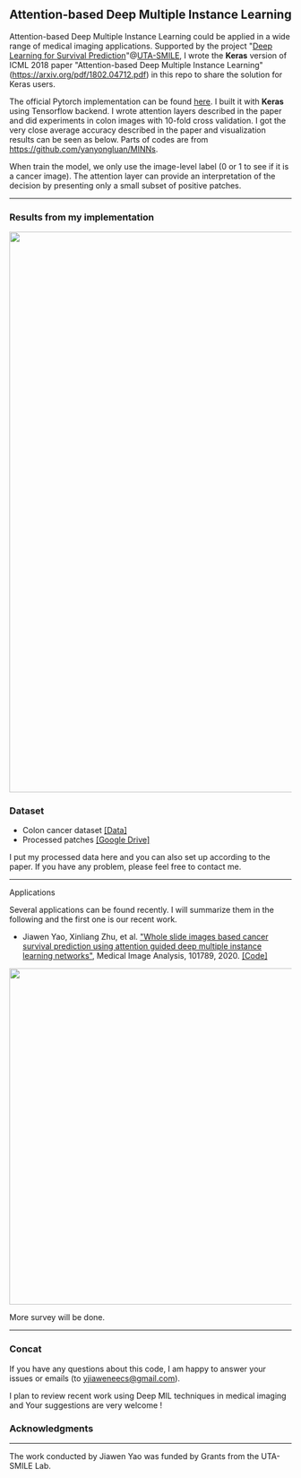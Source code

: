 ## Attention-based Deep Multiple Instance Learning

Attention-based Deep Multiple Instance Learning could be applied in a wide range of medical imaging applications. Supported by the project "[Deep Learning for Survival Prediction](http://ranger.uta.edu/~huang/R_Survival.htm)"@[UTA-SMILE](http://ranger.uta.edu/~huang/), I wrote the **Keras** version of ICML 2018 paper "Attention-based Deep Multiple Instance Learning" (https://arxiv.org/pdf/1802.04712.pdf) in this repo to share the solution for Keras users. 

The official Pytorch implementation can be found [here](https://github.com/AMLab-Amsterdam/AttentionDeepMIL). I built it with **Keras** using Tensorflow backend. I wrote attention layers described in the paper and did experiments in colon images with 10-fold cross validation. I got the very close average accuracy described in the paper and visualization results can be seen as below. Parts of codes are from https://github.com/yanyongluan/MINNs.

When train the model, we only use the image-level label (0 or 1 to see if it is a cancer image). The attention layer can provide an interpretation of the decision by presenting only a small subset of positive patches.

---

### Results from my implementation

<p align="center">
  <img align="center" src="result.png" width="1000">
</p>

### Dataset
- Colon cancer dataset [[Data]](https://warwick.ac.uk/fac/sci/dcs/research/tia/data/crchistolabelednucleihe/)
- Processed patches [[Google Drive]](https://drive.google.com/file/d/1RcNlwg0TwaZoaFO0uMXHFtAo_DCVPE6z/view?usp=sharing)

I put my processed data here and you can also set up according to the paper. If you have any problem, please feel free to contact me.

---
Applications

Several applications can be found recently. I will summarize them in the following and the first one is our recent work.

 - Jiawen Yao, Xinliang Zhu, et al. ["Whole slide images based cancer survival prediction using attention guided deep multiple instance learning networks"](https://www.sciencedirect.com/science/article/abs/pii/S1361841520301535?dgcid=rss_sd_all), Medical Image Analysis, 101789, 2020. [[Code]](https://github.com/uta-smile/DeepAttnMISL_MEDIA)
<p align="center">
  <img align="center" src="https://camo.githubusercontent.com/1f2a461a631d381a19905e87638440253cd86e44/68747470733a2f2f6172732e656c732d63646e2e636f6d2f636f6e74656e742f696d6167652f312d73322e302d53313336313834313532303330313533352d6678315f6c72672e6a7067" width="600">
</p>

More survey will be done.

---
### Concat
If you have any questions about this code, I am happy to answer your issues or emails (to yjiaweneecs@gmail.com).

I plan to review recent work using Deep MIL techniques in medical imaging and Your suggestions are very welcome ! 

### Acknowledgments
--------------------
The work conducted by Jiawen Yao was funded by Grants from the UTA-SMILE Lab.

